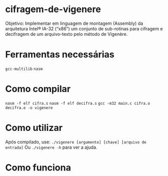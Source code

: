 # cifragem-de-vigenere
Objetivo: Implementar em linguagem de montagem (Assembly) da arquitetura Intel® IA-32 (“x86”) um conjunto de sub-rotinas para cifragem e decifragem de um arquivo-texto pelo método de Vigenère. 


# Ferramentas necessárias
`gcc-multilib`
`nasm`

# Como compilar
`nasm -f elf cifra.s`
`nasm -f elf decifra.s`
`gcc -m32 main.c cifra.o decifra.o -o vigenere`

# Como utilizar
Após compilado, use:
`./vigenere [argumento] [chave] [arquivo de entrada]`
Ou `./vigenere -h` para ver a ajuda.

# Como funciona
